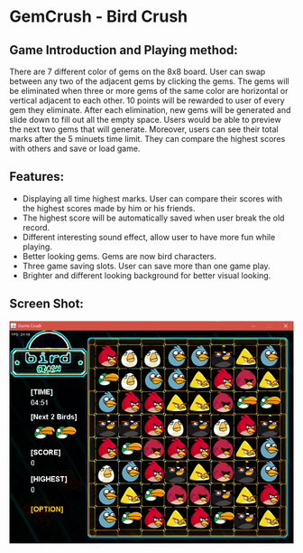 # GemCrush - Bird Crush

## Game Introduction and Playing method:
There are 7 different color of gems on the 8x8 board. User can swap between any two of the adjacent gems by clicking the gems. The gems will be eliminated when three or more gems of the same color are horizontal or vertical adjacent to each other. 10 points will be rewarded to user of every gem they eliminate. After each elimination, new gems will be generated and slide down to fill out all the empty space. Users would be able to preview the next two gems that will generate. Moreover, users can see their total marks after the 5 minuets time limit. They can compare the highest scores with others and save or load game. 

## Features:
* Displaying all time highest marks. User can compare their scores with the highest scores made by him or his friends. 
* The highest score will be automatically saved when user break the old record. 
* Different interesting sound effect, allow user to have more fun while playing. 
* Better looking gems. Gems are now bird characters. 
* Three game saving slots. User can save more than one game play. 
* Brighter and different looking background for better visual looking. 

## Screen Shot:
![Screen Shot](/images/ui.png)

